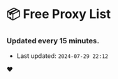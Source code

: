 # :package: Free Proxy List
### Updated every 15 minutes.

- Last updated: `2024-07-29 22:12`

:heart:
